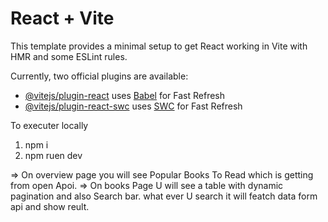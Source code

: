 # React + Vite

This template provides a minimal setup to get React working in Vite with HMR and some ESLint rules.

Currently, two official plugins are available:

- [@vitejs/plugin-react](https://github.com/vitejs/vite-plugin-react/blob/main/packages/plugin-react/README.md) uses [Babel](https://babeljs.io/) for Fast Refresh
- [@vitejs/plugin-react-swc](https://github.com/vitejs/vite-plugin-react-swc) uses [SWC](https://swc.rs/) for Fast Refresh

To executer locally 
1) npm i
2) npm ruen dev


=> On overview page you will see  Popular Books To Read which is getting from open Apoi.
=> On books Page U will see a table with dynamic pagination and also Search bar. what ever U search it will featch data form api and show reult.

